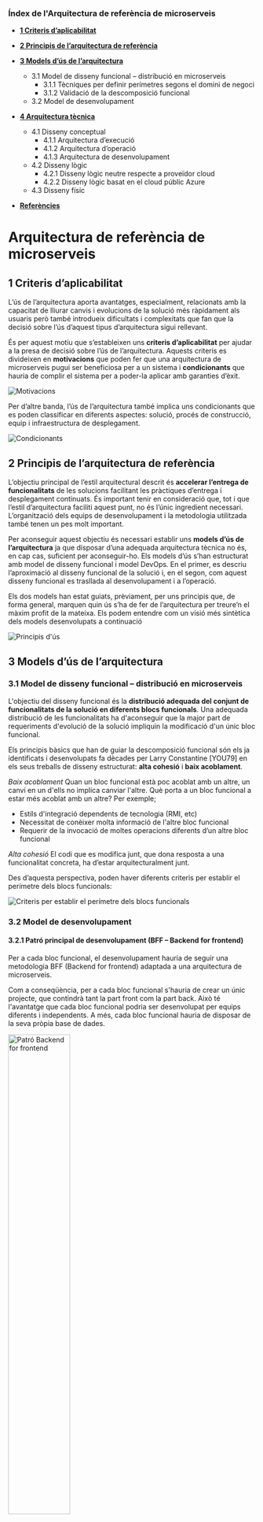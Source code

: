 ### Índex de l'Arquitectura de referència de microserveis

- **[1 Criteris d’aplicabilitat](#criteris-aplicabilitat)**

- **[2 Principis de l’arquitectura de referència](#principis-arquitectura-referencia)**

- **[3 Models d’ús de l’arquitectura](#models-d-us-arquitectura)**
  * 3.1 Model de disseny funcional – distribució en microserveis
     + 3.1.1	Tècniques per definir perímetres segons el domini de negoci
	 + 3.1.2	Validació de la descomposició funcional
  * 3.2 Model de desenvolupament

- **[4 Arquitectura tècnica](#arquitectura-tecnica)**
  * 4.1 Disseny conceptual
     + 4.1.1 Arquitectura d’execució
	 + 4.1.2 Arquitectura d’operació
	 + 4.1.3 Arquitectura de desenvolupament
  * 4.2 Disseny lògic
     + 4.2.1 Disseny lògic neutre respecte a proveïdor cloud
	 + 4.2.2 Disseny lògic basat en el cloud públic Azure
  * 4.3 Disseny físic

- **[Referències](#referencies)**


# Arquitectura de referència de microserveis

## <a name="criteris-aplicabilitat"></a>1 Criteris d’aplicabilitat 

L’ús de l’arquitectura aporta avantatges, especialment, relacionats amb la capacitat de lliurar canvis i evolucions de la solució més ràpidament als usuaris però també introdueix dificultats i complexitats que fan que la decisió sobre l’ús d’aquest tipus d’arquitectura sigui rellevant.

És per aquest motiu que s’estableixen uns **criteris d’aplicabilitat** per ajudar a la presa de decisió sobre l’ús de l’arquitectura. Aquests criteris es divideixen en **motivacions** que poden fer que una arquitectura de microserveis pugui ser beneficiosa per a un sistema i **condicionants** que hauria de complir el sistema per a poder-la aplicar amb garanties d’èxit.

![Motivacions](/images/img2.png)

Per d’altre banda, l’ús de l’arquitectura també implica uns condicionants que es poden classificar en diferents aspectes: solució, procés de construcció, equip i infraestructura de desplegament.

![Condicionants](/images/img3.png)


## <a name="principis-arquitectura-referencia"></a>2 Principis de l’arquitectura de referència 

L’objectiu principal de l’estil arquitectural descrit és **accelerar l’entrega de funcionalitats** de les solucions facilitant les pràctiques d’entrega i desplegament continuats. És important tenir en consideració que, tot i que l’estil d’arquitectura faciliti aquest punt, no és l’únic ingredient necessari. L’organització dels equips de desenvolupament i la metodologia utilitzada també tenen un pes molt important.

Per aconseguir aquest objectiu és necessari establir uns **models d’ús de l’arquitectura** ja que disposar d’una adequada arquitectura tècnica no és, en cap cas, suficient per aconseguir-ho. Els models d’ús s’han estructurat amb model de disseny funcional i model DevOps. En el primer, es descriu l’aproximació al disseny funcional de la solució i, en el segon, com aquest disseny funcional es trasllada al desenvolupament i a l’operació.

Els dos models han estat guiats, prèviament, per uns principis que, de forma general, marquen quin ús s’ha de fer de l’arquitectura per treure’n el màxim profit de la mateixa. Els podem entendre com un visió més sintètica dels models desenvolupats a continuació

![Principis d'ús](/images/img4.png)
 

## <a name="models-d-us-arquitectura"></a>3 Models d’ús de l’arquitectura 

### 3.1 Model de disseny funcional – distribució en microserveis

L'objectiu del disseny funcional és la **distribució adequada del conjunt de funcionalitats de la solució en diferents blocs funcionals**. Una adequada distribució de les funcionalitats ha d'aconseguir que la major part de requeriments d'evolució de la solució impliquin la modificació d'un únic bloc funcional. 

Els principis bàsics que han de guiar la descomposició funcional són els ja identificats i desenvolupats fa dècades per Larry Constantine [YOU79] en els seus treballs de disseny estructurat: **alta cohesió** i **baix acoblament**. 

*Baix acoblament*
Quan un bloc funcional està poc acoblat amb un altre, un canvi en un d'ells no implica canviar l'altre. Què porta a un bloc funcional a estar més acoblat amb un altre? Per exemple;
* Estils d'integració dependents de tecnologia (RMI, etc)
* Necessitat de conèixer molta informació de l'altre bloc funcional
* Requerir de la invocació de moltes operacions diferents d’un altre bloc funcional

*Alta cohesió*
El codi que es modifica junt, que dona resposta a una funcionalitat concreta, ha d’estar arquitecturalment junt. 

Des d’aquesta perspectiva, poden haver diferents criteris per establir el perímetre dels blocs funcionals:

![Criteris per establir el perímetre dels blocs funcionals](/images/img4a.png)

### 3.2 Model de desenvolupament

#### 3.2.1	Patró principal de desenvolupament (BFF – Backend for frontend)

Per a cada bloc funcional, el desenvolupament hauria de seguir una metodologia BFF (Backend for frontend) adaptada a una arquitectura de microserveis.

Com a conseqüència, per a cada bloc funcional s'hauria de crear un únic projecte, que contindrà tant la part front com la part back. Això té l'avantatge que cada bloc funcional podria ser desenvolupat per equips diferents i independents. A més, cada bloc funcional hauria de disposar de la seva pròpia base de dades.

<img src="/images/img7.png" alt="Patró Backend for frontend" width="50%" />

* **Frontend**: Conjunt de micro-frontends que proporcionen les funcionalitats del bloc al usuari.
	* Només accedeix al seu backend.
	* Alt acoplament del front-end al backend
* **Backend**: Servei que implementa la lògica de negoci per donar resposta al seu frontend
	* Si cal, pot fer crides a serveis backend d'altres 
* **DB**: Base de dades pròpia per a cada bloc funcional

#### 3.2.2	Estructura de projecte

Per poder traçar el concepte de bloc funcional a través de totes les capes, en el repositori de codi font, els diferents components del projecte s’estructuraran dins d'un mateix projecte GIT organitzats en carpetes. S'hauria de crear una carpeta per al codi de la part front i una altra per la part back. A més, s'hauria de crear una carpeta per a la configuració que hauria de contenir les plantilles i les configuracions dels components d'infraestructura dels que està compost el bloc funcional. Això té com a conseqüència que les capes front i back del mateix bloc funcional tindran el mateix cicle de vida a nivell de desenvolupament, versionat i desplegament. Un exemple de l'organització d'un projecte GIT d'un bloc funcional podria ser la següent:

<img src="/images/img8.png" alt="Estructura de projecte" width="30%" />

| Avantatges      | Desavantatges |
| ----------- | ----------- |
| La gestió del codi i de la configuració es simplifica a causa de que tot està en el mateix projecte      | Un canvi de configuració requereix recompilar el projecte generant una nova versió de la imatge       |
| El codi i la configuració es versionen conjuntament   | |

Si algun requeriment no funcional requereix que en el bloc funcional hagi més d'un microservei o algun altre artefacte d'algun altre tipus es afegirà a la seva carpeta corresponent dins el projecte GIT del bloc funcional. De la mateixa manera, si per requeriments de projecte fos necessari que diferents components del mateix bloc funcional tinguin cicles de vida independents, es podria dividir el bloc funcional en diversos projectes GIT

#### 3.2.3	Descomposició funcional de l’estructura del projecte

En el cas en què un microservei d'un bloc funcional tingui requisits no funcionals particulars que diferencien o identifiquen dues o més parts diferenciades dins del microservei, es recomana dividir el microservei en diferents components (dins del mateix bloc funcional) per poder així aplicar la particularitat cadascun (p.e. escalat diferenciat). Aquesta descomposició es podria realitzar de dues formes diferents:

* Dins el mateix projecte GIT: Per a cada component identificat es podrien crear carpetes separades dins del mateix projecte GIT. Les plantilles de configuració de tots els components dels que es compon el projecte GIT estarien tots a la mateixa carpeta de configuració. Això té com a conseqüència que tots els components del projecte GIT tindrien el mateix cicle de vida a nivell de desenvolupament, versionat i desplegament.
* Projectes GIT separats: Es podria descompondre el bloc funcional en diversos projectes GIT. D'aquesta manera els components dels diferents projectes GIT tindrien cicles de vida separats i diferenciats a nivell de desenvolupament, versionat i desplegament.

Els requeriments de cada projecte determinaran l'estratègia a seguir per descompondre un bloc funcional en components

#### 3.2.4	Versionat

S'hauria de crear una única versió que afecta al mòdul funcional complet per igual, és a dir, el cicle de vida de les diferents capes del bloc funcional es gestiona amb una única versió de bloc funcional. A causa de que les plantilles de configuració formen part del mateix projecte, aquestes plantilles també es versionen conjuntament amb el codi de les capes front i back. Per tant, el codi de les dues capes i la configuració tindran el mateix cicle de vida a nivell de desenvolupament, versionat i desplegament.

![Versionat](/images/img9.png)

Si per requeriments del projecte s'ha hagut de dividir el bloc funcional en diversos projectes GIT, cada projecte s'hauria de versionar per separat, de manera que cada projecte tindrà un propi cicle de vida.

#### 3.2.5	Pipelines

Per a cada bloc funcional s'han de crear les següents pipelines:

* Una pipeline principal que construeix i desplega el bloc funcional complet: Aquesta pipeline hauria d'encarregar-se del desplegament de les dues capes, tant front com back. Primer s'hauria de construir els artefactes per a les capes front i back. A continuació, haurà de executar els tests automàtics i finalment hauria de fer el desplegament del bloc funcional complet als diferents entorns.
* Pipelines per desplegar versions concretes: Aquesta pipeline hauria de permetre el rollback a una versió concreta que ja s'havia desplegat anteriorment. Atès que el bloc funcional es versiona com a unitat, aquesta pipeline permetria fer rollback tant de codi com de configuració.
* Pipelines per realitzar rollbacks: Aquesta pipeline hauria de permetre el rollback a la versió anterior. 
* Si és possible, pipelines per aturar, arrencar i reiniciar els serveis del bloc funcional en els diferents entorns

#### 3.2.6	Metodologia de branching

Per a cada repositori GIT es recomana trunk-based development, adaptada a les necessitats de CTTI. El projecte disposarà únicament de la branca master i de branques feature on es realitzarà el desenvolupament de les diferents funcionalitats:
* **Master**:  És la branca principal de projecte, on va el codi per generar l'aplicació en entorns de producció.
* **Feature**: Branques generades a partir de la branca master. Sobre elles es faran els desenvolupaments de noves funcionalitats (o correccions de codi) i els canvis es tornen a passar a la branca master un cop finalitzats.

La pipeline de desplegament treballa exclusivament sobre la branca master i hauria de ser capaç de realitzar successivament els desplegaments als diferents entorns del CTTI. En el cas de disposar dels entorns d'Integració, Preproducció i Producció, la pipeline hauria de desplegar el bloc funcional primer a Integració, un cop superades satisfactòriament les fases de compilació i dels tests automàtics. Després d'haver validat el correcte funcionament de l'entorn d'Integració, es realitzaria el desplegament a Preproducció. A continuació, es realitzaran les proves UAT i un cop superades totes les validacions, el bloc funcional finalment es desplegaria a Producció. En la següent il·lustració s'esquematitza el funcionament de la pipeline en el cas de disposar només dels entorns de Preproducció i Producció. També es pot veure que l'execució de la pipeline es dispara després d'haver realitzat un merge d'alguna branca feature a la branca master.
 
![Branching](/images/img10.png) 

##### 3.2.7	Model de desplegament

A nivell de desplegament la capa back del bloc funcional es desplega en un contenidor dedicat i la capa front es desplega en un directori d'un contenidor front global, que serveix les capes front de tots els blocs funcionals de l'aplicació.

Avantatges:
* Ús més eficient dels recursos sense comprometre la independència dels equips.
* Es redueix la complexitat de les capes front
* El rendiment de les capes front millora, pel fet que tot es serveix des del mateix servidor HTTP
* El nombre de components desplegats és més reduït

A nivell de model de desplegament és important l'aïllament de recursos entre blocs funcionals

A la següent imatge es mostra el model de desplegament d'un bloc funcional amb: 
* Un microfrontend en Angular que es desplega en un Volum Persistent muntat al contenidor Nginx que serveix el frontal
* Un microservei en Java amb Spring Boot que es desplega en un POD independent

<img src="/images/img11.png" alt="Model de desplegament" width="45%" />


## <a name="arquitectura-tecnica"></a>4 Arquitectura tècnica 

### 4.1 Disseny conceptual

El disseny conceptual identifica i descriu els seus components des d’un punt de vista neutre tecnològicament i s’ha dividit en tres blocs:

* **Arquitectura d’execució**: Inclou els components necessaris per tal de poder executar els microserveis i microfrontends de la solució i que aquests interactuïn entre ells. El fet que l’arquitectura sigui altament distribuïda requereix l’existència de certs components que no són necessaris en arquitectures monolítiques. Aquests components són els que donen resposta als requeriments dels usuaris de negoci.

![Disseny conceptual. Arquitectura d’execució](/images/img15.png) 

* **Arquitectura d’operació**: Els components d’aquest bloc permeten que, un cop desplegada i en execució la solució, aquesta pugui ser supervisada i es pugui assegurar el seu nivell de servei. En arquitectures altament distribuïdes no és suficient una visió independent de cada artefacte de la solució sinó que calen visions agregades de monitorització, observabilitat, etc. Aquests components donen resposta als perfils d’operació de la solució.

![Disseny conceptual. Arquitectura d’operació](/images/img16.png)

* **Arquitectura de desenvolupament**: Inclou els components per poder desenvolupar i desplegar els microfrontends i microserveis que composen la solució. Per treure màxim profit de l’arquitectura és necessari que els diferents artefactes de la solució tinguin un cicle de vida el més autònom possible. Aquests components donen servei als equips de desenvolupament de la solució.

![Disseny conceptual. Arquitectura de desenvolupament](/images/img17.png)

#### 4.1.1 Arquitectura d’execució

La descripció dels blocs conceptuals de l’arquitectura d’execució de front-end són les següents:

![Disseny conceptual. Arquitectura d'execució - Frontend](/images/img18.png)

* **Aplicació contenidora**: És l’aplicació que té, com a responsabilitat principal, la composició dels diferents microfrontends creant un frontal únic i que farà de punt d’entrada de l’usuari de negoci.  No hauria de suposar una nova aplicació dins del sistema, sinó que es pot triar un dels blocs funcionals (normalment el que tingui una funcionalitat més core) perquè assumeixi la responsabilitat d'aplicació contenidora.
* **Microfrontends**: Components que descomponen l’aplicació en elements d’interfície d’usuari individuals i independents. Tenen un baix grau d'acoblament entre ells i poden tenir el seu propi cicle de vida de desplegament.  No es mostren a l'usuari per si mateixos, per a això, s'incrusten en l'aplicació contenidora que és la que compon les pantalles fent ús dels diferents microfrontends.
* **Serveis HTTP Client**: Serveis que controlen l’accés a les funcionalitats de backend i que proporcionen un punt d’accés comú a les mateixes. Homogeneïtzen l’accés al backend i poden afegir elements comuns a les peticions així com un tractament comú als errors de comunicació.
* **Serveis de sessió**: Serveis encarregats de mantenir i gestionar la informació d'interès relativa a la navegació de l'usuari que està usant l’aplicació.
* **Serveis d’integració**: Serveis que proporcionen mecanismes per implementar la integració entre els diferents microfrontends i l’aplicació contenidora. La integració entre microfrontends, en cas necessari, no és directa i usen aquests serveis.
* **Serveis d’autenticació i autorització**: Serveis que proporcionen les funcionalitats d’integració amb la gestió d’identitats i d’obtenció del token per accedir als serveis de backend. Addicionalment incorporen les funcionalitats d’autorització controlant qui pot fer què.

Els blocs conceptuals de l’arquitectura d’execució de backend són les següents:

![Disseny conceptual. Arquitectura d'execució - Backend](/images/img19.png)

* **API Gateway**: Proporciona un punt d’entrada únic a tots els microserveis de la solució aplicant les regles de redirecció internes i garantint-ne el control d’accés. És un component de redirecció lleuger orientat, principalment, a la publicació de les API’s pel front-end de la solució.
* **Serveis de descobriment**: Els serveis de descobriment implementen la lògica que interroga els serveis de registre per localitzar, en el moment de consum, la ubicació física del servei a invocar.
* **Serveis de registre**: Proporciona funcionalitats per tal que els serveis, en el moment de posar-se en marxa, hi publiquin la seva ubicació física associant-la a un nom i, d’aquesta forma, fer-se disponible pels serveis de descobriment.
* **Serveis d’integració**: Proporcionen mecanismes per implementar diferents estils d’integració entre els micro-serveis de la solució, per exemple, cues de missatgeria o events. D’igual forma proporcionen aquests serveis per integracions amb d’altres sistemes externs incloent, per determinades casuístiques, publicacions externes d’API’s.
* **Cache de memòria**: Emmagatzematge de dades d’alt rendiment orientat a eficientar l’accés als serveis de persistència. Addicionalment també pot emmagatzemar dades amb baixos requeriments de durabilitat com, per exemple, dades de sessió.
* **Microserveis**: Són els serveis que implementen la lògica pròpia de la solució i que són el resultat de la descomposició funcional de la mateixa. De forma general implementen també la lògica vinculada a d’altres requeriments no funcionals com, per exemple, monitorització, operació, etc.
* **Serveis de persistència**: Serveis de persistència de les dades d’alta durabilitat que proporcionen la possibilitat d’independitzar el magatzem de dades de cadascun dels microserveis.
* **Serveis d’autenticació i autorització**: Serveis que proporcionen el token necessari per accedir als serveis via l’API Gateway així com els rols associats a l’usuari autenticat.
* **Enrutament dinàmic i balanceig de càrrega**: Els components de balanceig de càrrega usen els serveis de descobriment per cercar on existeixen instàncies del servei sol·licitat i, d’aquesta forma, encaminar les peticions cap a una instància concreta. La funcionalitat garanteix detecció d’indisponiblitats per deixar d’enviar peticions. L’enrutament dinàmic permet decisions d’encaminament de peticions basat en regles de negoci.

#### 4.1.2 Arquitectura d’operació

La descripció dels blocs conceptuals de l’arquitectura d’operació són les següents:

![Disseny conceptual. Arquitectura d'operació](/images/img20.png)

* **Serveis de control**: Serveis que permeten realitzar accions de parada i arrancada dels serveis, auto-escalat, circuit breaker, healthiness- i readiness-checks, etc.
* **Serveis d’observabilitat**: Són els serveis que recopilen informació per donar una visió del comportament intern del sistema com, per exemple, per fer el seguiment de la traçabilitat de les peticions entre microserveis, etc.
* **Serveis de gestió de la configuració**: Proporciona capacitats de configuració a tots els microserveis de manera que no sigui necessària la distribució de fitxers de propietats. Els microserveis poden consumir la configuració al iniciar-se i actualitzen la configuració sense necessitat de reinicis.
* **Serveis de logging**: Serveis de centralització de la informació de logging generat pels diferents microserveis de forma que sigui explotable de forma global a nivell de solució i no de microservei concret.
* **Serveis de monitorització**: Serveis que permeten veure en temps real les mètriques que caracteritzen externament el comportament del sistema, per exemple, consums de memòria, CPU, temps de resposta, etc.

#### 4.1.3 Arquitectura de desenvolupament
La descripció dels blocs conceptuals de l’arquitectura de desenvolupament són les següents:

![Disseny conceptual. Arquitectura de desenvolupament](/images/img21.png)

* **Entorn de desenvolupament i eines de construcció**: És un programa o conjunt de programes que engloben totes les tasques necessàries per al desenvolupament d'un programa o aplicació. A més també inclou les eines de construcció i gestió de les dependències.
* **Repositori d’artefactes**: Emmagatzema i proporciona accés a paquets compilats de software amb suport multi-llenguatge.
* **Servei de control de versions**: Emmagatzema el codi suportant el versionat del mateix i proporcionat les funcionalitats de branching, merge, etc.
* **Proves de rendiment**: Eines d’automatització de les proves de rendiment per garantir que els temps de resposta són adequats a diferents nivells de càrrega.
* **Gestió de casos de prova**: Eines de gestió de proves per emmagatzemar informació sobre com s’han de fer les proves, planificacions de les activitats de prova i informar-ne sobre l’estat i resultats.
* **Prova funcional**: Eines d’automatització de les proves funcionals 
* **Garantia de qualitat de codi**: Eina d’inspecció de la qualitat del codi multi llenguatge que ofereix informes reportant aspectes com indicadors de la complexitat del codi, duplicitats, vulnerabilitats de seguretat, etc.
* **Serveis CI/CD**: Serveis que implementen el procés d’automatització de la construcció i desplegament en els diferents entorns incorporant cicles de proves cada vegada que un membre de l’equip de desenvolupament fa canvis al servei de control de versions.

De forma general, en aquest apartat s’entén el codi des d’un punt de vista ampli incloent les definicions d’infraestructura 

### 4.2 Disseny lògic

El disseny lògic és una realització concreta del disseny conceptual especificant les tecnologies que poden resoldre cada bloc. Per a cada bloc s'indiquen tecnologies candidates per als diferents serveis. Com s’ha comentat anteriorment poden haver diferents realitzacions però, en aquest cas, s'han especificat dues a mode d’exemple:

* Disseny lògic neutre respecte a proveïdor de cloud
* Disseny lògic basat en el cloud públic Azure

En els dos dissenys lògics realitzats s'ha tingut en compte un escenari en el qual els microserveis corren en un únic CPD i sobre una única plataforma d'orquestració Kubernetes o OpenShift.

#### 4.2.1 Disseny lògic neutre respecte a proveïdor cloud

##### 4.2.1.1 Arquitectura d’execució

La descripció dels blocs lògics de l’arquitectura d’execució són les següents:

![Disseny lògic. Arquitectura d'execució](/images/img22.png)

La capa frontend es compon dels següents blocs lògics :
* **Aplicació contenidora**: És l'aplicació que compon les distintes vistes que formen el frontal. Això s'aconsegueix incrustant els diferents microfrontends, a la aplicació contenidora, mitjançant l'ús dels Custom Elements.  Els Custom Elements incrustats encapsulen els diferents microfrontends. Al carregar les pàgines, l'aplicació contenidora, permet, al navegador, aixecar una nova instància de cada microfrontend incrustat. D'aquesta manera es renderitza el HTML de cada un i es disponibilitza la seva funcionalitat.
* **Microfrontends**: Cada bloc funcional ha d'implementar el seu propi microfrontend independent, de manera que s'asseguri la independència entre els diferents blocs funcionals. Els microfrontends podin ser desenvolupats en qualsevol llenguatge o framework de front-end acceptat per CTTI però és recomana mantenir l'homogeneïtat tecnològica dins de l’aplicació.
* **Serveis HTTP Client**: Els serveis HTTP Client centralitzen els accessos als serveis backend. Totes les crides que es realitzen des de la capa frontend als serveis backend es canalitzen a través d'aquest servei. D'aquesta manera, es pot utilitzar un servei HTTP Client per afegir de forma centralitzada propietats comunes a les crides a la capa backend, com ara la injecció transparent d'un token JWT per a l'autenticació correcta en els serveis backend. A més, es pot utilitzar un servei de HTTP Client per a la gestió centralitzada d'errors en les crides als serveis backend. Els serveis HTTP s'encarreguen d'interceptar tot els errors per mostrar a l'usuari un missatge d'error adequat.
* **Serveis de sessió**: Els serveis de sessió s'encarreguen de mantenir i gestionar la informació d'interès relativa a l'usuari que està utilitzant l'aplicació. Aquests serveis solen estar integrats amb els navegadors Web de cada usuari i solen guardar tant el token JWT de l’usuari como les seves propietats més rellevants, com el seu nom o els seus rols. Per això, els navegadors Web tenen incorporats un Session Storage, que es pot utilitzar per guardar dades temporals en el propi navegador de cada usuari. A més, també es poden utilitzar Cookies per guardar i gestionar informació relativa a la sessió de l'usuari en el seu navegador Web.
* **Serveis d’autenticació i autorització**: Els serveis d’autenticació proporcionen les funcionalitats d’integració amb la gestió d’identitats i d’obtenció del token per accedir als serveis de backend. Quan l'usuari encara no està autenticat, els serveis d'autenticació s'encarreguen de mostrar el formulari de login i gestionar el procés d'autenticació amb la capa back perquè aquesta generi un token JWT. En una aplicació per al CTTI l'autenticació d'usuari se sol delegar a GICAR, qui mostra els formularis de login i valida les credencials introduïts.
* **Serveis d’integració**: Els serveis d'integració centralitzen la comunicació entre els diferents components de la capa frontend. Per a això, l'aplicació contenidora es subscriu als esdeveniments emesos pels diferents microfrontends incrustats i els intercepta per propagar-les als microfrontends destí perquè aquests duguin a terme les accions corresponents, com ara un refresc de la interfície gràfica. De la mateixa manera, cada microfrontend hauria de disposar d'un servei que centralitza l'enviament de les seves diferents esdeveniments a l'aplicació contenidora.

Els blocs lògics de l’arquitectura d’execució de backend són les següents:

* **API Gateway**: Les funcionalitats de l'API Gateway es poden implementar amb un servei NGINX, utilitzant les imatges proporcionades pel CTTI que ja estan integrades amb Shibboleth.
* **Serveis de descobriment, serveis de registre, enrutament dinàmic i balanceig de càrrega**: OpenShift o Kubernetes
* **Serveis d’integració**: Integracions síncrones (HTTP) amd API Manager o integracions asíncrones (publish-subscribe) amb Apache Kafka o RabbitMQ.
* **Cache de memòria**: Com cache de memòria es pot utilitzar Redis
* **Microserveis**: Conteneritzats sobre una plataforma d’orquestració (Openshift/Kubernetes) o serverless en un cloud públic o privat
* **Serveis de persistència**: Dependran fortament de la problemàtica concreta a resoldre per la Solució.
* **Serveis d’autenticació i autorització**: GICAR amb l'agent de Shibboleth del CTTI basat en Apache (https://git.intranet.gencat.cat/3048-intern/imatges-docker/gicar-shibboleth-openshift/tree/1.0.3) o Nginx (https://git.intranet.gencat.cat/3048-intern/imatges-docker/gicar-nginx-openshift/tree/1.0.0). 

##### 4.2.1.2 Arquitectura d’operació

Les solucions proposades per als blocs lògics de l'arquitectura d’operació són les següents:

![Disseny lògic. Arquitectura d'operació](/images/img26.png)

* **Serveis de control**: Kubernetes
* **Serveis d’observabilitat**: Jaeger, Kiali i Istio
* **Serveis de gestió de la configuració**: ConfigMaps i Secrets
* **Serveis de logging**: Stack EFK (Elasticsearch, Fluentd, Kibana)
* **Serveis de monitorització**: Prometheus i Grafana

##### 4.2.1.3 Arquitectura de desenvolupament

A continuació, es mostren les solucions recomanades per als blocs lògics de l'arquitectura de desenvolupament, basant-se majoritàriament en les eines de les que disposa l'SIC (Servei d’Integració Continua) del CTTI. De forma general, en aquest apartat s'entén el codi des de un punt de vista ampli incloent també les definicions d’infraestructura.

![Disseny lògic. Arquitectura de desenvolupament](/images/img27.png)

* **Entorn de desenvolupament i eines de construcció**: Per exemple, Eclipse (STS), Visual Studio Code, Webpack, Npm o Apache Maven
* **Repositori d’artefactes**: Nexus i Harbor
* **Servei de control de versions**: GitLab
* **Proves de rendiment**: Microfocus Load Runner
* **Gestió de casos de prova**: Microfocus ALM Octane
* **Proves funcionals**: Selenium i Cucumber 
* **Garantia de qualitat de codi**: SonarQube
* **Serveis CI/CD**: Jenkins

#### 4.2.2 Disseny lògic basat en el cloud públic Azure

##### 4.2.2.1 Arquitectura d’execució

La descripció dels blocs lògics de l’arquitectura d’execució de frontend és la mateixa que en el disseny neutre pel que fa a el proveïdor de cloud, per tant, en aquest punt només es mostren els serveis d'Azure recomanades per a la capa backend.

![Disseny lògic Azure. Arquitectura d'execució](/images/img28.png)

* **API Gateway**: Com API Gateway es pot utilitzar Azure Gateway
* **Serveis de descobriment, serveis de registre, enrutament dinàmic i balanceig de càrrega**: Azure Kubernetes Service (AKS)
* **Serveis d’integració**: Integracions síncrones (HTTP) amb Azure API Manager o integracions asíncrones (publish-subscribe) amb Confluent Cloud.
* **Cache de memòria**: Com cache de memòria es pot utilitzar Azure Cache for Redis
* **Microserveis**: Com contenidors sobre AKS o amb Azure Functions (Serverless)
* **Serveis de persistència**: Les diferents tipologies de bases de dades, com per exemple Azure Database for PostgreSQL, MongoDB Atlas, Azure SQL Database, Instància administrada de Azure SQL, SQL Server a Virtual Machines, Azure Database for MySQL, Azure Database for MariaDB, Azure Cosmos DB, Azure Cache for Redis, Azure Database Migration Service, Azure Managed Instance for Apache Cassandra
* **Serveis d’autenticació i autorització**

##### 4.2.2.2 Arquitectura d’operació

Per l'arquitectura d'operació es podrien utilitzar els següents serveis d'Azure:

![Disseny lògic Azure. Arquitectura d'operació](/images/img29.png)

* **Serveis de control**: Azure Kubernetes Service (AKS)
* **Serveis de gestió de la configuració**: Kubernetes ConfigMaps i secrets amb Azure Key Vault
* **Serveis de monitorització, de logging i d’observabilitat**: Azure Monitor i Azure App Insights

##### 4.2.2.3 Arquitectura de desenvolupament

De forma general, en aquest apartat s'utilitzaran les eines descrites amb detall en l'apartat: Disseny lògic neutre pel que fa al cloud / Arquitectura de desplegament on es fa referència a eines SIC i no SIC proporcionades per CTTI per resoldre tots els serveis necessaris en aquest building block.


### 4.3 Disseny físic

El disseny físic identifica i descriu els components que formen part o integren el sistema, i com aquests es configuren o interactuen. Aquest disseny físic és la implementació del disseny lògic basat en cloud públic d’Azure.

![Disseny físic basat en Azure](/images/img30.png)

El disseny físic es basa en el disseny lògic basat en el cloud públic d'Azure. Dels serveis que ofereix Azure s'utilitzen sobre tot **Azure Kubernetes Service (AKS)**, **Grup de recurs**, **Application Gateway**, **Azure File Storage**, **Azure Cache**, **Azure Pipelines**, **Azure Repos**, **Azure Artifacts**, **Azure Container Registry**, **Azure Test Plans**, **Azure Key Vault**, **Azure Monitor** i **Azure App Insigths**. A més s'utilitzen **MongoDB Atlas** i **Confluent Cloud**.


## <a name="referencies"></a>Referències

El document complet en el qual es basa aquesta pàgina Web es pot descarregar com a fitxer PDF en ["Arquitectura de referència microserveis"](/references/ArquitecturaReferenciaMicro_V0.7.pdf).

#### Documentació complementària

* [AZ021] Microservices on Azure – What Is Microservices | Microsoft Azure [Internet]. [citat 18 març 2021]. Disponible a: https://azure.microsoft.com/en-us/solutions/microservice-applications/

* [AZU21] Improving observability of your Kubernetes deployments with Azure Monitor for containers [Internet]. [citat 18 març 2021]. Disponible a: https://azure.microsoft.com/en-us/blog/improving-observability-of-your-kubernetes-deployments-with-azure-monitor-for-containers/

* [BRA13] Brandolini A. Introducing Event Storming [Internet]. Ziobrando’s Lair. 2013 [citat 18 març 2021]. Disponible a: http://ziobrando.blogspot.com/2013/11/introducing-event-storming.html

* [CTT21] Principis d’arquitectura de sistemes d’informació [Internet]. [citat 18 març 2021]. Disponible a: https://canigo.ctti.gencat.cat/arqctti/principis_arq/

* [EVA03] Evans E. Domain-driven design: tackling complexity in the heart of software. Boston, MA: Addison-Wesley; 2003.

* [HAR21] Harbor [Internet]. [citat 18 març 2021]. Disponible a: https://goharbor.io/

* [HON21] The Microservices Observability Problem [Internet]. Honeycomb. [citat 18 març 2021]. Disponible a: https://www.honeycomb.io/microservices/

* [VER13] Vernon V. Implementing domain-driven design. Upper Saddle River, NJ; Mexico City: Addison-Wesley; 2013.

* [YOU79] Yourdon E, Constantine LL. Structured design: fundamentals of a discipline of computer program and systems design. Englewood Cliffs, N.J.: Yourdon Press; 1979.
